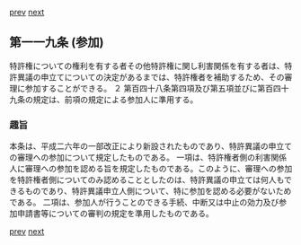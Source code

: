 [prev](/specific\markdowns\特許法\170_Mp-Ch_5-At_118.md)
[next](/specific\markdowns\特許法\172_Mp-Ch_5-At_120.md)
## 第一一九条 (参加)
特許権についての権利を有する者その他特許権に関し利害関係を有する者は、特許異議の申立てについての決定があるまでは、特許権者を補助するため、その審理に参加することができる。
２ 第百四十八条第四項及び第五項並びに第百四十九条の規定は、前項の規定による参加人に準用する。

### 趣旨
本条は、平成二六年の一部改正により新設されたものであり、特許異議の申立ての審理への参加について規定したものである。
一項は、特許権者側の利害関係人に審理への参加を認める旨を規定したものである。このように、審理への参加を特許権者側についてのみ認めることとしたのは、特許異議の申立ては何人もできるものであり、特許異議申立人側について、特に参加を認める必要がないためである。
二項は、参加人が行うことのできる手続、中断又は中止の効力及び参加申請書等についての審判の規定を準用したものである。

[prev](/specific\markdowns\特許法\170_Mp-Ch_5-At_118.md)
[next](/specific\markdowns\特許法\172_Mp-Ch_5-At_120.md)